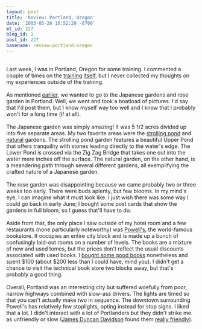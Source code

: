 ```yaml
---
layout: post
title: 'Review: Portland, Oregon'
date: '2003-05-26 16:52:20 -0700'
mt_id: 227
blog_id: 1
post_id: 227
basename: review-portland-oregon
---
```

<br />Last week, I was in Portland, Oregon for some training. I commented a couple of times on the <a href="2003_05_18_diamonds.cfm#200322724">training</a> <a href="2003_05_18_diamonds.cfm#200329314">itself</a>, but I never collected my thoughts on my experiences outside of the training.<br /><br />As mentioned <a href="2003_05_11_diamonds.cfm#200287344">earlier</a>, we wanted to go to the Japanese gardens and rose garden in Portland. Well, we went and took a boatload of pictures. I'd say that I'd post them, but I know myself way too well and I know that I probably won't for a long time (if at all).<br /><br />The Japanese garden was simply amazing! It was 5 1/2 acres divided up into five separate areas. My two favorite areas were the <a href="http://www.japanesegarden.com/gardens/strolling.html">strolling pond</a> and <a href="http://www.japanesegarden.com/gardens/natural.html">natural</a> gardens. The strolling pond garden features a beautiful Upper Pond that offers tranquility with stones leading directly to the water's edge. The Lower Pond is crossed via the Zig Zag Bridge that takes one out into the water mere inches off the surface. The natural garden, on the other hand, is a meandering path through several different gardens, all exemplifying the crafted nature of a Japanese garden.<br /><br />The rose garden was disappointing because we came probably two or three weeks too early. There were buds aplenty, but few blooms. In my mind's eye,  I can imagine what it must look like. I just wish there was some way I could go back in early June; I bought some post cards that show the gardens in full bloom, so I guess that'll have to do.<br /><br />Aside from that, the only place I saw outside of my hotel room and a few restaurants (none particularly noteworthy) was <a href="http://www.powells.com/">Powell's</a>, the world-famous bookstore. It occupies an entire city block and is made up a bunch of confusingly laid-out rooms on a number of levels. The books are a mixture of new and used tomes, but the prices don't reflect the usual discounts associated with used books. I <a href="2003_05_18_diamonds.cfm#200325776">bought some good books</a> nonetheless and spent $100 (about $200 less than I could have, mind you). I didn't get a chance to visit the technical book store two blocks away, but that's probably a good thing.<br /><br />Overall, Portland was an interesting city but suffered woefully from poor, narrow highways combined with slow-ass drivers. The lights are timed so that you can't actually make two in sequence. The downtown surrounding Powell's has relatively few stoplights, opting instead for stop signs. I liked that a lot. I didn't interact with a lot of Portlanders but they didn't strike me as unfriendly or slow (<a href="http://www.x180.net/blog/">James Duncan Davidson</a> found them <a href="http://x180.net/blog/Travel/Portland/May03Visit.html">really friendly</a>).<br /><br /><br />
